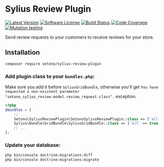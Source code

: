 # Sylius Review Plugin

[![Latest Version][ico-version]][link-packagist]
[![Software License][ico-license]](LICENSE)
[![Build Status][ico-github-actions]][link-github-actions]
[![Code Coverage][ico-code-coverage]][link-code-coverage]
[![Mutation testing][ico-infection]][link-infection]

Send review requests to your customers to receive reviews for your store.

## Installation

```bash
composer require setono/sylius-review-plugin
```

### Add plugin class to your `bundles.php`:

Make sure you add it before `SyliusGridBundle`, otherwise you'll get
`You have requested a non-existent parameter "setono_sylius_review.model.review_request.class".` exception.

```php
<?php
$bundles = [
    // ...
    Setono\SyliusReviewPlugin\SetonoSyliusReviewPlugin::class => ['all' => true],
    Sylius\Bundle\GridBundle\SyliusGridBundle::class => ['all' => true],
    // ...
];
```

### Update your database:

```bash
php bin/console doctrine:migrations:diff
php bin/console doctrine:migrations:migrate
```
   
[ico-version]: https://poser.pugx.org/setono/sylius-review-plugin/v/stable
[ico-license]: https://poser.pugx.org/setono/sylius-review-plugin/license
[ico-github-actions]: https://github.com/Setono/sylius-review-plugin/actions/workflows/build.yaml/badge.svg
[ico-code-coverage]: https://codecov.io/gh/Setono/sylius-review-plugin/graph/badge.svg
[ico-infection]: https://img.shields.io/endpoint?style=flat&url=https%3A%2F%2Fbadge-api.stryker-mutator.io%2Fgithub.com%2FSetono%2FSyliusPluginSkeleton%2Fmaster

[link-packagist]: https://packagist.org/packages/setono/sylius-review-plugin
[link-github-actions]: https://github.com/Setono/sylius-review-plugin/actions
[link-code-coverage]: https://codecov.io/gh/Setono/sylius-review-plugin
[link-infection]: https://dashboard.stryker-mutator.io/reports/github.com/Setono/sylius-review-plugin/master
